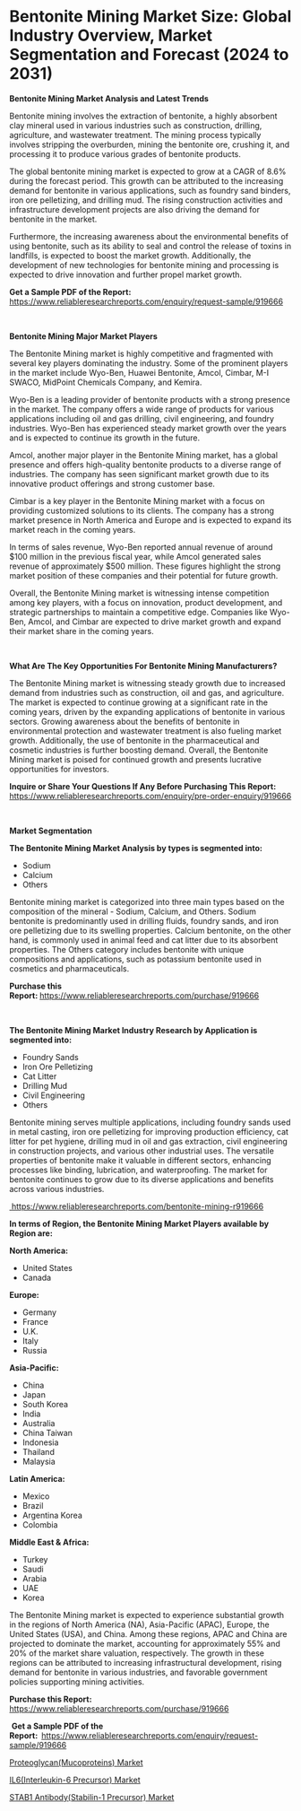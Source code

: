 <p><h1>Bentonite Mining Market Size: Global Industry Overview, Market Segmentation and Forecast (2024 to 2031)</h1></p><p><strong>Bentonite Mining Market Analysis and Latest Trends</strong></p>
<p><p>Bentonite mining involves the extraction of bentonite, a highly absorbent clay mineral used in various industries such as construction, drilling, agriculture, and wastewater treatment. The mining process typically involves stripping the overburden, mining the bentonite ore, crushing it, and processing it to produce various grades of bentonite products.</p><p>The global bentonite mining market is expected to grow at a CAGR of 8.6% during the forecast period. This growth can be attributed to the increasing demand for bentonite in various applications, such as foundry sand binders, iron ore pelletizing, and drilling mud. The rising construction activities and infrastructure development projects are also driving the demand for bentonite in the market.</p><p>Furthermore, the increasing awareness about the environmental benefits of using bentonite, such as its ability to seal and control the release of toxins in landfills, is expected to boost the market growth. Additionally, the development of new technologies for bentonite mining and processing is expected to drive innovation and further propel market growth.</p></p>
<p><strong>Get a Sample PDF of the Report:&nbsp;</strong> <a href="https://www.reliableresearchreports.com/enquiry/request-sample/919666">https://www.reliableresearchreports.com/enquiry/request-sample/919666</a></p>
<p>&nbsp;</p>
<p><strong>Bentonite Mining Major Market Players</strong></p>
<p><p>The Bentonite Mining market is highly competitive and fragmented with several key players dominating the industry. Some of the prominent players in the market include Wyo-Ben, Huawei Bentonite, Amcol, Cimbar, M-I SWACO, MidPoint Chemicals Company, and Kemira.</p><p>Wyo-Ben is a leading provider of bentonite products with a strong presence in the market. The company offers a wide range of products for various applications including oil and gas drilling, civil engineering, and foundry industries. Wyo-Ben has experienced steady market growth over the years and is expected to continue its growth in the future.</p><p>Amcol, another major player in the Bentonite Mining market, has a global presence and offers high-quality bentonite products to a diverse range of industries. The company has seen significant market growth due to its innovative product offerings and strong customer base.</p><p>Cimbar is a key player in the Bentonite Mining market with a focus on providing customized solutions to its clients. The company has a strong market presence in North America and Europe and is expected to expand its market reach in the coming years.</p><p>In terms of sales revenue, Wyo-Ben reported annual revenue of around $100 million in the previous fiscal year, while Amcol generated sales revenue of approximately $500 million. These figures highlight the strong market position of these companies and their potential for future growth.</p><p>Overall, the Bentonite Mining market is witnessing intense competition among key players, with a focus on innovation, product development, and strategic partnerships to maintain a competitive edge. Companies like Wyo-Ben, Amcol, and Cimbar are expected to drive market growth and expand their market share in the coming years.</p></p>
<p>&nbsp;</p>
<p><strong>What Are The Key Opportunities For Bentonite Mining Manufacturers?</strong></p>
<p><p>The Bentonite Mining market is witnessing steady growth due to increased demand from industries such as construction, oil and gas, and agriculture. The market is expected to continue growing at a significant rate in the coming years, driven by the expanding applications of bentonite in various sectors. Growing awareness about the benefits of bentonite in environmental protection and wastewater treatment is also fueling market growth. Additionally, the use of bentonite in the pharmaceutical and cosmetic industries is further boosting demand. Overall, the Bentonite Mining market is poised for continued growth and presents lucrative opportunities for investors.</p></p>
<p><strong>Inquire or Share Your Questions If Any Before Purchasing This Report:</strong> <a href="https://www.reliableresearchreports.com/enquiry/pre-order-enquiry/919666">https://www.reliableresearchreports.com/enquiry/pre-order-enquiry/919666</a></p>
<p>&nbsp;</p>
<p><strong>Market Segmentation</strong></p>
<p><strong>The Bentonite Mining Market Analysis by types is segmented into:</strong></p>
<p><ul><li>Sodium</li><li>Calcium</li><li>Others</li></ul></p>
<p><p>Bentonite mining market is categorized into three main types based on the composition of the mineral - Sodium, Calcium, and Others. Sodium bentonite is predominantly used in drilling fluids, foundry sands, and iron ore pelletizing due to its swelling properties. Calcium bentonite, on the other hand, is commonly used in animal feed and cat litter due to its absorbent properties. The Others category includes bentonite with unique compositions and applications, such as potassium bentonite used in cosmetics and pharmaceuticals.</p></p>
<p><strong>Purchase this Report:&nbsp;</strong><a href="https://www.reliableresearchreports.com/purchase/919666">https://www.reliableresearchreports.com/purchase/919666</a></p>
<p>&nbsp;</p>
<p><strong>The Bentonite Mining Market Industry Research by Application is segmented into:</strong></p>
<p><ul><li>Foundry Sands</li><li>Iron Ore Pelletizing</li><li>Cat Litter</li><li>Drilling Mud</li><li>Civil Engineering</li><li>Others</li></ul></p>
<p><p>Bentonite mining serves multiple applications, including foundry sands used in metal casting, iron ore pelletizing for improving production efficiency, cat litter for pet hygiene, drilling mud in oil and gas extraction, civil engineering in construction projects, and various other industrial uses. The versatile properties of bentonite make it valuable in different sectors, enhancing processes like binding, lubrication, and waterproofing. The market for bentonite continues to grow due to its diverse applications and benefits across various industries.</p></p>
<p><a href="https://www.reliableresearchreports.com/bentonite-mining-r919666">&nbsp;https://www.reliableresearchreports.com/bentonite-mining-r919666</a></p>
<p><strong>In terms of Region, the Bentonite Mining Market Players available by Region are:</strong></p>
<p>
    <p> <strong> North America: </strong>
        <ul>
            <li>United States</li>
            <li>Canada</li>
        </ul>
        </p> 
    <p> <strong> Europe: </strong>
        <ul>
            <li>Germany</li>
            <li>France</li>
            <li>U.K.</li>
            <li>Italy</li>
            <li>Russia</li>
        </ul>
        </p> 
    <p> <strong> Asia-Pacific: </strong>
        <ul>
            <li>China</li>
            <li>Japan</li>
            <li>South Korea</li>
            <li>India</li>
            <li>Australia</li>
            <li>China Taiwan</li>
            <li>Indonesia</li>
            <li>Thailand</li>
            <li>Malaysia</li>
        </ul>
        </p> 
    <p> <strong> Latin America: </strong>
        <ul>
            <li>Mexico</li>
            <li>Brazil</li>
            <li>Argentina Korea</li>
            <li>Colombia</li>
        </ul>
        </p> 
    <p> <strong> Middle East & Africa: </strong>
        <ul>
            <li>Turkey</li>
            <li>Saudi</li>
            <li>Arabia</li>
            <li>UAE</li>
            <li>Korea</li>
        </ul>
    </p>
    </p>
<p><p>The Bentonite Mining market is expected to experience substantial growth in the regions of North America (NA), Asia-Pacific (APAC), Europe, the United States (USA), and China. Among these regions, APAC and China are projected to dominate the market, accounting for approximately 55% and 20% of the market share valuation, respectively. The growth in these regions can be attributed to increasing infrastructural development, rising demand for bentonite in various industries, and favorable government policies supporting mining activities.</p></p>
<p><strong>Purchase this Report: </strong><a href="https://www.reliableresearchreports.com/purchase/919666">https://www.reliableresearchreports.com/purchase/919666</a></p>
<p>&nbsp;<strong>Get a Sample PDF of the Report:&nbsp;&nbsp;</strong><a href="https://www.reliableresearchreports.com/enquiry/request-sample/919666">https://www.reliableresearchreports.com/enquiry/request-sample/919666</a></p>
<p><strong></strong></p>
<p><p><a href="https://github.com/mancsybtousav/Market-Research-Report-List-3/blob/main/proteoglycanmucoproteins-market.md">Proteoglycan(Mucoproteins) Market</a></p><p><a href="https://github.com/josesg55/Market-Research-Report-List-3/blob/main/il6interleukin-6-precursor-market.md">IL6(Interleukin-6 Precursor) Market</a></p><p><a href="https://github.com/maudAbbott7/Market-Research-Report-List-1/blob/main/stab1-antibodystabilin-1-precursor-market.md">STAB1 Antibody(Stabilin-1 Precursor) Market</a></p></p>